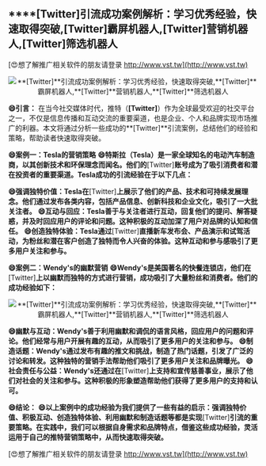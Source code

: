 ## ****[Twitter]**引流成功案例解析：学习优秀经验，快速取得突破,**[Twitter]**霸屏机器人,**[Twitter]**营销机器人,**[Twitter]**筛选机器人**

[😍想了解推广相关软件的朋友请登录 http://www.vst.tw](http://www.vst.tw)

 <center><img src="https://vst.tw/MP4/tuiguang/png/1.png" alt="**[Twitter]**引流成功案例解析：学习优秀经验，快速取得突破,**[Twitter]**霸屏机器人,**[Twitter]**营销机器人,**[Twitter]**筛选机器人"></center>

**😄引言：**
在当今社交媒体时代，推特（**[Twitter]**）作为全球最受欢迎的社交平台之一，不仅是信息传播和互动交流的重要渠道，也是企业、个人和品牌实现市场推广的利器。本文将通过分析一些成功的**[Twitter]**引流案例，总结他们的经验和策略，帮助读者快速取得突破。

**😄案例一：Tesla的营销策略**
**😄特斯拉（Tesla）是一家全球知名的电动汽车制造商，以其创新技术和环保理念而闻名。他们的**[Twitter]**账号成为了吸引消费者和潜在投资者的重要渠道。Tesla成功的引流经验在于以下几点：**

**😄强调独特价值：Tesla在**[Twitter]**上展示了他们的产品、技术和可持续发展理念。他们通过发布各类内容，包括产品信息、创新科技和企业文化，吸引了一大批关注者。**
**😄互动与回应：Tesla善于与关注者进行互动，回复他们的提问、解答疑惑，并及时回应用户的评论和问题。这种积极的互动加深了用户对品牌的认知和信任。**
**😄创造独特体验：Tesla通过**[Twitter]**直播新车发布会、产品演示和试驾活动，为粉丝和潜在客户创造了独特而令人兴奋的体验。这种互动和参与感吸引了更多用户关注和参与。**

**😄案例二：Wendy's的幽默营销**
**😄Wendy's是美国著名的快餐连锁店，他们在**[Twitter]**上以幽默而独特的方式进行营销，成功吸引了大量粉丝和消费者。他们的成功经验如下：**

 <center><img src="https://vst.tw/MP4/tuiguang/png/7.png" alt="**[Twitter]**引流成功案例解析：学习优秀经验，快速取得突破,**[Twitter]**霸屏机器人,**[Twitter]**营销机器人,**[Twitter]**筛选机器人"></center>

**😄幽默与互动：Wendy's善于利用幽默和调侃的语言风格，回应用户的问题和评论。他们经常与用户开展有趣的互动，从而吸引了更多用户的关注和参与。**
**😄制造话题：Wendy's通过发布有趣的推文和挑战，制造了热门话题，引发了广泛的讨论和转发。这种独特的营销手法帮助他们吸引了更多用户关注和品牌曝光。**
**😄社会责任与公益：Wendy's还通过在**[Twitter]**上支持和宣传慈善事业，展示了他们对社会的关注和参与。这种积极的形象塑造帮助他们获得了更多用户的支持和认可。**

**😄结论：**
**😄以上案例中的成功经验为我们提供了一些有益的启示：强调独特价值、积极互动、创造独特体验、利用幽默和制造话题等都是实现**[Twitter]**引流的重要策略。在实践中，我们可以根据自身需求和品牌特点，借鉴这些成功经验，灵活运用于自己的推特营销策略中，从而快速取得突破。**

[😍想了解推广相关软件的朋友请登录 http://www.vst.tw](http://www.vst.tw)



